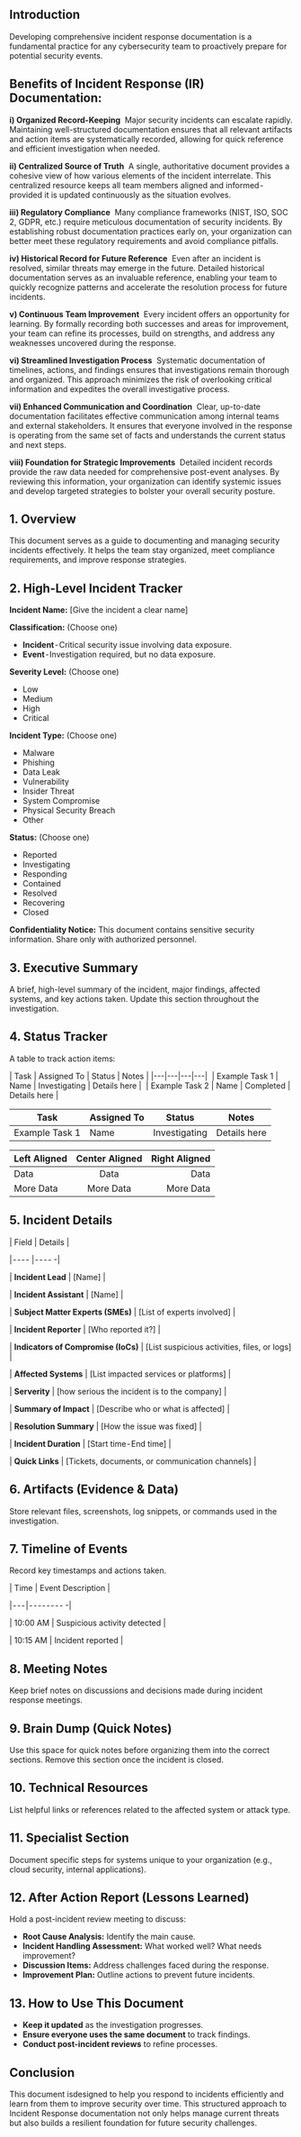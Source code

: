 ## **Introduction**
Developing comprehensive incident response documentation is a fundamental practice for any cybersecurity team to proactively prepare for potential security events.

## **Benefits of Incident Response (IR) Documentation:**

**i) Organized Record-Keeping** 
Major security incidents can escalate rapidly. Maintaining well-structured documentation ensures that all relevant artifacts and action items are systematically recorded, allowing for quick reference and efficient investigation when needed.

**ii) Centralized Source of Truth** 
A single, authoritative document provides a cohesive view of how various elements of the incident interrelate. This centralized resource keeps all team members aligned and informed - provided it is updated continuously as the situation evolves.

**iii) Regulatory Compliance** 
Many compliance frameworks (NIST, ISO, SOC 2, GDPR, etc.) require meticulous documentation of security incidents. By establishing robust documentation practices early on, your organization can better meet these regulatory requirements and avoid compliance pitfalls.

**iv) Historical Record for Future Reference** 
Even after an incident is resolved, similar threats may emerge in the future. Detailed historical documentation serves as an invaluable reference, enabling your team to quickly recognize patterns and accelerate the resolution process for future incidents.

**v) Continuous Team Improvement** 
Every incident offers an opportunity for learning. By formally recording both successes and areas for improvement, your team can refine its processes, build on strengths, and address any weaknesses uncovered during the response.

**vi) Streamlined Investigation Process** 
Systematic documentation of timelines, actions, and findings ensures that investigations remain thorough and organized. This approach minimizes the risk of overlooking critical information and expedites the overall investigative process.

**vii) Enhanced Communication and Coordination** 
Clear, up-to-date documentation facilitates effective communication among internal teams and external stakeholders. It ensures that everyone involved in the response is operating from the same set of facts and understands the current status and next steps.

**viii) Foundation for Strategic Improvements** 
Detailed incident records provide the raw data needed for comprehensive post-event analyses. By reviewing this information, your organization can identify systemic issues and develop targeted strategies to bolster your overall security posture.

## **1. Overview** 
This document serves as a guide to documenting and managing security incidents effectively. It helps the team stay organized, meet compliance requirements, and improve response strategies.

## **2. High-Level Incident Tracker** 
**Incident Name:** [Give the incident a clear name]

**Classification:** (Choose one) 
- **Incident** - Critical security issue involving data exposure. 
- **Event** - Investigation required, but no data exposure.

**Severity Level:** (Choose one) 
- Low 
- Medium 
- High 
- Critical

**Incident Type:** (Choose one) 
- Malware 
- Phishing 
- Data Leak 
- Vulnerability 
- Insider Threat 
- System Compromise 
- Physical Security Breach 
- Other

**Status:** (Choose one) 
- Reported 
- Investigating 
- Responding 
- Contained 
- Resolved 
- Recovering 
- Closed

**Confidentiality Notice:** This document contains sensitive security information. Share only with authorized personnel.

## **3. Executive Summary** 
A brief, high-level summary of the incident, major findings, affected systems, and key actions taken. Update this section throughout the investigation.

## **4. Status Tracker** 
A table to track action items:

| Task | Assigned To | Status | Notes |
|---|---|---|---| 
| Example Task 1 | Name | Investigating | Details here | 
| Example Task 2 | Name | Completed | Details here |

|Task | Assigned To | Status | Notes |
|---|---|---|---|
| Example Task 1 | Name | Investigating | Details here|

| Left Aligned  | Center Aligned  | Right Aligned |
| :------------ |:---------------:| -------------:|
| Data          | Data            | Data          |
| More Data     | More Data       | More Data     |



## **5. Incident Details**

| Field | Details | 

| - - - - | - - - - -| 

| **Incident Lead** | [Name] | 

| **Incident Assistant** | [Name] | 

| **Subject Matter Experts (SMEs)** | [List of experts involved] | 

| **Incident Reporter** | [Who reported it?] | 

| **Indicators of Compromise (IoCs)** | [List suspicious activities, files, or logs] | 

| **Affected Systems** | [List impacted services or platforms] |

| **Serverity** | [how serious the incident is to the company] |

| **Summary of Impact** | [Describe who or what is affected] | 

| **Resolution Summary** | [How the issue was fixed] | 

| **Incident Duration** | [Start time - End time] | 

| **Quick Links** | [Tickets, documents, or communication channels] |

## **6. Artifacts (Evidence & Data)** 
Store relevant files, screenshots, log snippets, or commands used in the investigation.

## **7. Timeline of Events** 

Record key timestamps and actions taken.

| Time | Event Description | 

| - - - | - - - - - - - - -| 

| 10:00 AM | Suspicious activity detected | 

| 10:15 AM | Incident reported |

## **8. Meeting Notes** 
Keep brief notes on discussions and decisions made during incident response meetings.

## **9. Brain Dump (Quick Notes)** 
Use this space for quick notes before organizing them into the correct sections. Remove this section once the incident is closed.

## **10. Technical Resources** 
List helpful links or references related to the affected system or attack type.

## **11. Specialist Section** 
Document specific steps for systems unique to your organization (e.g., cloud security, internal applications).

## **12. After Action Report (Lessons Learned)** 
Hold a post-incident review meeting to discuss:
- **Root Cause Analysis:** Identify the main cause. 
- **Incident Handling Assessment:** What worked well? What needs improvement? 
- **Discussion Items:** Address challenges faced during the response. 
- **Improvement Plan:** Outline actions to prevent future incidents.

## **13. How to Use This Document** 

- **Keep it updated** as the investigation progresses. 
- **Ensure everyone uses the same document** to track findings. 
- **Conduct post-incident reviews** to refine processes.

## **Conclusion**
This document isdesigned to help you respond to incidents efficiently and learn from them to improve security over time. This structured approach to Incident Response documentation not only helps manage current threats but also builds a resilient foundation for future security challenges.
